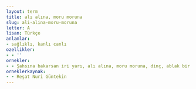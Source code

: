 ```yaml
---
layout: term
title: alı alına, moru moruna
slug: ali-alina-moru-moruna
letter: A
lisan: Türkçe
anlamlar:
- sağlıklı, kanlı canlı
ozellikler:
- - ''
ornekler:
- - Şahsına bakarsan iri yarı, alı alına, moru moruna, dinç, ablak bir insan.
orneklerkaynak:
- - Reşat Nuri Güntekin
---
```

